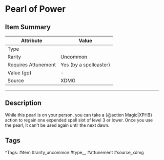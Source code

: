 # Pearl of Power

## Item Summary

| Attribute            | Value                        |
|----------------------|------------------------------|
| Type                 |   |
| Rarity               | Uncommon             |
| Requires Attunement  | Yes (by a spellcaster)                |
| Value (gp)           | -    |
| Source               | XDMG |

---

## Description

While this pearl is on your person, you can take a {@action Magic|XPHB} action to regain one expended spell slot of level 3 or lower. Once you use the pearl, it can't be used again until the next dawn.

## Tags

^Tags: #item #rarity_uncommon #type__ #attunement #source_xdmg